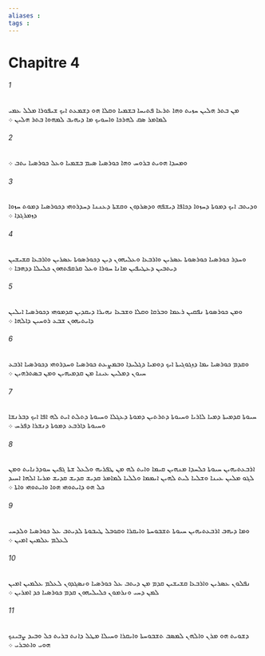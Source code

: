 ```yaml
---
aliases : 
tags : 
---
```


# Chapitre 4

###### 1
ܡܢ ܒܬܪ ܗܠܝܢ ܚܙܝܬ ܘܗܐ ܬܪܥܐ ܦܬܝܚܐ ܒܫܡܝܐ ܘܩܠܐ ܗܘ ܕܫܡܥܬ ܐܝܟ ܫܝܦܘܪܐ ܡܠܠ ܥܡܝ ܠܡܐܡܪ ܤܩ ܠܗܪܟܐ ܘܐܚܘܝܟ ܡܐ ܕܝܗܝܒ ܠܡܗܘܐ ܒܬܪ ܗܠܝܢ ܀
###### 2
ܘܡܚܕܐ ܗܘܝܬ ܒܪܘܚ ܘܗܐ ܟܘܪܤܝܐ ܤܝܡ ܒܫܡܝܐ ܘܥܠ ܟܘܪܤܝܐ ܝܬܒ ܀
###### 3
ܘܕܝܬܒ ܐܝܟ ܕܡܘܬܐ ܕܚܙܘܐ ܕܟܐܦܐ ܕܝܫܦܗ ܘܕܤܪܕܘܢ ܘܩܫܬܐ ܕܥܢܢܐ ܕܚܕܪܘܗܝ ܕܟܘܪܤܝܐ ܕܡܘܬ ܚܙܘܐ ܕܙܡܪܓܕܐ ܀
###### 4
ܘܚܕܪ ܟܘܪܤܝܐ ܟܘܪܤܘܬܐ ܥܤܪܝܢ ܘܐܪܒܥܐ ܘܥܠܝܗܘܢ ܕܝܢ ܕܟܘܪܤܘܬܐ ܥܤܪܝܢ ܘܐܪܒܥܐ ܩܫܝܫܝܢ ܕܝܬܒܝܢ ܕܥܛܝܦܝܢ ܡܐܢܐ ܚܘܪܐ ܘܥܠ ܩܪܩܦܬܗܘܢ ܟܠܝܠܐ ܕܕܗܒܐ ܀
###### 5
ܘܡܢ ܟܘܪܤܘܬܐ ܢܦܩܝܢ ܪܥܡܐ ܘܒܪܩܐ ܘܩܠܐ ܘܫܒܥܐ ܢܗܝܪܐ ܕܝܩܕܝܢ ܩܕܡܘܗܝ ܕܟܘܪܤܝܐ ܐܝܠܝܢ ܕܐܝܬܝܗܘܢ ܫܒܥ ܪܘܚܝܢ ܕܐܠܗܐ ܀
###### 6
ܘܩܕܡ ܟܘܪܤܝܐ ܝܡܐ ܕܙܓܘܓܝܬܐ ܐܝܟ ܕܘܡܝܐ ܕܓܠܝܕܐ ܘܒܡܨܥܬ ܟܘܪܤܝܐ ܘܚܕܪܘܗܝ ܕܟܘܪܤܝܐ ܐܪܒܥ ܚܝܘܢ ܕܡܠܝܢ ܥܝܢܐ ܡܢ ܩܕܡܝܗܝܢ ܘܡܢ ܒܤܬܪܗܝܢ ܀
###### 7
ܚܝܘܬܐ ܩܕܡܝܬܐ ܕܡܝܐ ܠܐܪܝܐ ܘܚܝܘܬܐ ܕܬܪܬܝܢ ܕܡܘܬܐ ܕܥܓܠܐ ܘܚܝܘܬܐ ܕܬܠܬ ܐܝܬ ܠܗ ܐܦܐ ܐܝܟ ܕܒܪܢܫܐ ܘܚܝܘܬܐ ܕܐܪܒܥ ܕܡܘܬܐ ܕܢܫܪܐ ܕܦܪܚ ܀
###### 8
ܐܪܒܥܬܝܗܝܢ ܚܝܘܬܐ ܟܠܚܕܐ ܡܢܗܝܢ ܩܝܡܐ ܘܐܝܬ ܠܗ ܡܢ ܛܦܪܝܗ ܘܠܥܠ ܫܬܐ ܓܦܝܢ ܚܘܕܪܢܐܝܬ ܘܡܢ ܠܓܘ ܡܠܝܢ ܥܝܢܐ ܘܫܠܝܐ ܠܝܬ ܠܗܝܢ ܐܝܡܡܐ ܘܠܠܝܐ ܠܡܐܡܪ ܩܕܝܫ ܩܕܝܫ ܩܕܝܫ ܡܪܝܐ ܐܠܗܐ ܐܚܝܕ ܟܠ ܗܘ ܕܐܝܬܘܗܝ ܗܘܐ ܘܐܝܬܘܗܝ ܘܐܬܐ ܀
###### 9
ܘܡܐ ܕܝܗܒ ܐܪܒܥܬܝܗܝܢ ܚܝܘܬܐ ܬܫܒܘܚܬܐ ܘܐܝܩܪܐ ܘܩܘܒܠ ܛܝܒܘܬܐ ܠܕܝܬܒ ܥܠ ܟܘܪܤܝܐ ܘܠܕܚܝ ܠܥܠܡ ܥܠܡܝܢ ܐܡܝܢ ܀
###### 10
ܢܦܠܘܢ ܥܤܪܝܢ ܘܐܪܒܥܐ ܩܫܝܫܝܢ ܩܕܡ ܡܢ ܕܝܬܒ ܥܠ ܟܘܪܤܝܐ ܘܢܤܓܕܘܢ ܠܥܠܡ ܥܠܡܝܢ ܐܡܝܢ ܠܡܢ ܕܚܝ ܘܢܪܡܘܢ ܟܠܝܠܝܗܘܢ ܩܕܡ ܟܘܪܤܝܐ ܟܕ ܐܡܪܝܢ ܀
###### 11
ܕܫܘܝܬ ܗܘ ܡܪܢ ܘܐܠܗܢ ܠܡܤܒ ܬܫܒܘܚܬܐ ܘܐܝܩܪܐ ܘܚܝܠܐ ܡܛܠ ܕܐܢܬ ܒܪܝܬ ܟܠ ܘܒܝܕ ܨܒܝܢܟ ܗܘܝ ܘܐܬܒܪܝ ܀
